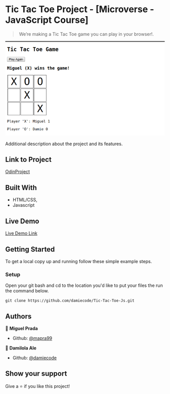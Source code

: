 # Tic Tac Toe Project - [Microverse - JavaScript Course]

> ​ We’re making a Tic Tac Toe game you can play in your browser!.

![screenshot](TicTacToe.png )

Additional description about the project and its features.

## Link to Project
[OdinProject](https://www.theodinproject.com/courses/javascript/lessons/tic-tac-toe-javascript)

## Built With

- HTML/CSS,
- Javascript

## Live Demo

[Live Demo Link](https://rawcdn.githack.com/damiecode/Tic-Tac-Toe-Js/ae91a6112a67103254fe556cf2b11d5712f1b1b1/index.html )


## Getting Started

To get a local copy up and running follow these simple example steps.

### Setup

Open your git bash and cd to the location you'd like to put your files the run the command below.

```console
git clone https://github.com/damiecode/Tic-Tac-Toe-Js.git
```

## Authors

👤 **Miguel Prada**

- Github: [@mapra99](https://github.com/mapra99)

👤 **Damilola Ale**

- Github: [@damiecode](https://github.com/damiecode)


## Show your support

Give a ⭐️ if you like this project!
